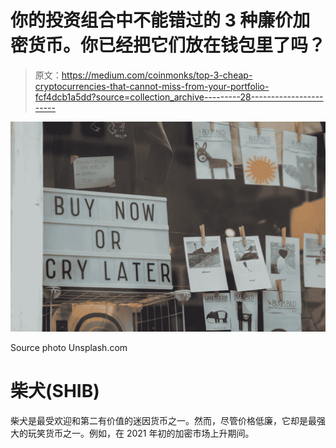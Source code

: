 # 你的投资组合中不能错过的 3 种廉价加密货币。你已经把它们放在钱包里了吗？

> 原文：<https://medium.com/coinmonks/top-3-cheap-cryptocurrencies-that-cannot-miss-from-your-portfolio-fcf4dcb1a5dd?source=collection_archive---------28----------------------->

![](img/eb64bd78100f85a71ecb7dc27c5ac06b.png)

Source photo Unsplash.com

# 柴犬(SHIB)

柴犬是最受欢迎和第二有价值的迷因货币之一。然而，尽管价格低廉，它却是最强大的玩笑货币之一。例如，在 2021 年初的加密市场上升期间。